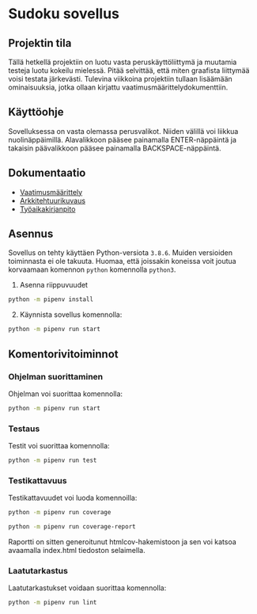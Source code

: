 # Sudoku sovellus

## Projektin tila

Tällä hetkellä projektiin on luotu vasta peruskäyttöliittymä ja muutamia testeja luotu kokeilu mielessä. Pitää selvittää, että miten graafista liittymää voisi testata järkevästi. Tulevina viikkoina projektiin tullaan lisäämään ominaisuuksia, jotka ollaan kirjattu vaatimusmäärittelydokumenttiin. 

## Käyttöohje

Sovelluksessa on vasta olemassa perusvalikot. Niiden välillä voi liikkua nuolinäppäimillä. Alavalikkoon pääsee painamalla ENTER-näppäintä ja takaisin päävalikkoon pääsee painamalla BACKSPACE-näppäintä. 

## Dokumentaatio

- [Vaatimusmäärittely](./dokumentaatio/vaatimusmaarittely.md)
- [Arkkitehtuurikuvaus](./dokumentaatio/arkkitehtuuri.md)
- [Työaikakirjanpito](./dokumentaatio/tuntikirjanpito.md)

## Asennus

Sovellus on tehty käyttäen Python-versiota `3.8.6`. Muiden versioiden toiminnasta ei ole takuuta. Huomaa, että joissakin koneissa voit joutua korvaamaan komennon `python` komennolla `python3`.

1. Asenna riippuvuudet
```bash
python -m pipenv install
```
2. Käynnista sovellus komennolla:
```bash
python -m pipenv run start
```

## Komentorivitoiminnot

### Ohjelman suorittaminen

Ohjelman voi suorittaa komennolla:

```bash
python -m pipenv run start
```

### Testaus

Testit voi suorittaa komennolla:

```bash
python -m pipenv run test
```

### Testikattavuus

Testikattavuudet voi luoda komennoilla:

```bash
python -m pipenv run coverage
```
```bash
python -m pipenv run coverage-report
```
Raportti on sitten generoitunut htmlcov-hakemistoon ja sen voi katsoa avaamalla index.html tiedoston selaimella. 

### Laatutarkastus

Laatutarkastukset voidaan suorittaa komennolla:

```bash
python -m pipenv run lint
```
